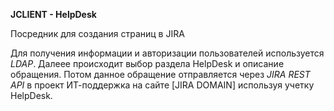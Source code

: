 **JCLIENT - HelpDesk**

Посредник для создания страниц в JIRA

Для получения информации и авторизации пользователей используется _LDAP_.
Далеее происходит  выбор раздела HelpDesk и описание обращения.
Потом данное обращение отправляется через _JIRA REST API_ 
в проект ИТ-поддержка на сайте [JIRA DOMAIN] используя учетку HelpDesk.



